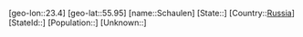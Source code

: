 ﻿---
location: [55.95,23.4]
type: City
tags:
- geo/City


SpocWebEntityId: 33998
isDeleted: false
confidential: public

---
[geo-lon::23.4]
[geo-lat::55.95]
[name::Schaulen]
[State::]
[Country::[Russia](geo/Continent/Europe/Russia.md)]
[StateId::]
[Population::]
[Unknown::]

